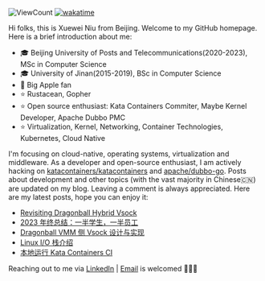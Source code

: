 ![ViewCount](https://views.whatilearened.today/views/github/<justxuewei>/<justxuewei>.svg) [![wakatime](https://wakatime.com/badge/user/018eae19-2c35-4919-be43-56bc26b446d9.svg)](https://wakatime.com/@018eae19-2c35-4919-be43-56bc26b446d9)

Hi folks, this is Xuewei Niu from Beijing. Welcome to my GitHub homepage. Here is a brief introduction about me:

- 🎓 Beijing University of Posts and Telecommunications(2020-2023), MSc in Computer Science
- 🎓 University of Jinan(2015-2019), BSc in Computer Science
- 📱 Big Apple fan
- ⭐️ Rustacean, Gopher
- ⭐️ Open source enthusiast: Kata Containers Commiter, Maybe Kernel Developer, Apache Dubbo PMC
- ⭐ Virtualization, Kernel, Networking, Container Technologies, Kubernetes, Cloud Native

I'm focusing on cloud-native, operating systems, virtualization and middleware. As a developer and open-source enthusiast, I am actively hacking on [katacontainers/katacontainers](https://github.com/kata-containers/kata-containers) and [apache/dubbo-go](https://github.com/apache/dubbo-go). Posts about development and other topics (with the vast majority in Chinese🇨🇳) are updated on my blog. Leaving a comment is always appreciated. Here are my latest posts, hope you can enjoy it:

<!-- BLOG-POST-LIST:START -->
- [Revisiting Dragonball Hybrid Vsock](https://nxw.name/2024/revisiting-hybrid-vsock)
- [2023 年终总结：一半学生，一半员工](https://nxw.name/2024/2023-review)
- [Dragonball VMM 侧 Vsock 设计与实现](https://nxw.name/2023/vsock-on-vmm)
- [Linux I/O 栈介绍](https://nxw.name/2023/linux-io)
- [本地运行 Kata Containers CI](https://nxw.name/2023/kata-containers-ci-testing-on-local)
<!-- BLOG-POST-LIST:END -->

Reaching out to me via [LinkedIn](https://www.linkedin.com/in/justxuewei) | [Email](mailto:justxuewei@apache.org) is welcomed 🤟🤟🤟
